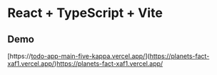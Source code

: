 # React + TypeScript + Vite

## Demo

[https://[todo-app-main-five-kappa.vercel.app/](https://planets-fact-xaf1.vercel.app/)](https://planets-fact-xaf1.vercel.app/)https://planets-fact-xaf1.vercel.app/
